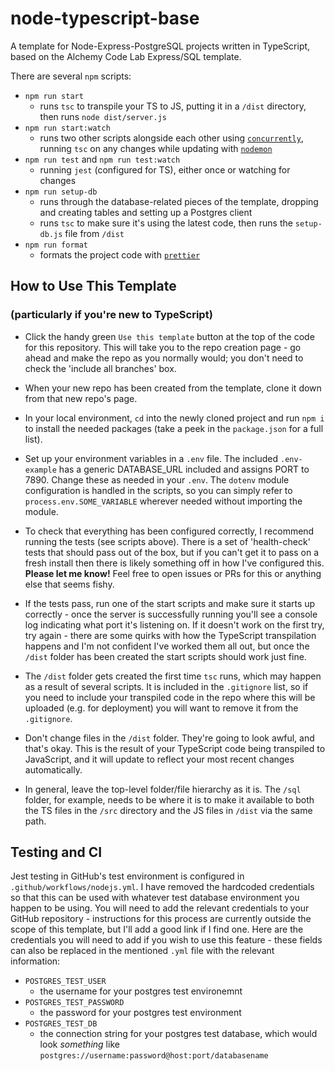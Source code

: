 # node-typescript-base

A template for Node-Express-PostgreSQL projects written in TypeScript, based on the Alchemy Code Lab Express/SQL template.

There are several `npm` scripts:

- `npm run start`
  - runs `tsc` to transpile your TS to JS, putting it in a `/dist` directory, then runs `node dist/server.js`
- `npm run start:watch`
  - runs two other scripts alongside each other using [`concurrently`](https://www.npmjs.com/package/concurrently), running `tsc` on any changes while updating with [`nodemon`](https://www.npmjs.com/package/nodemon)
- `npm run test` and `npm run test:watch`
  - running `jest` (configured for TS), either once or watching for changes
- `npm run setup-db`
  - runs through the database-related pieces of the template, dropping and creating tables and setting up a Postgres client
  - runs `tsc` to make sure it's using the latest code, then runs the `setup-db.js` file from `/dist`
- `npm run format`
  - formats the project code with [`prettier`](https://prettier.io/)

## How to Use This Template

### (particularly if you're new to TypeScript)

- Click the handy green `Use this template` button at the top of the code for this repository. This will take you to the repo creation page - go ahead and make the repo as you normally would; you don't need to check the 'include all branches' box.

- When your new repo has been created from the template, clone it down from that new repo's page.

- In your local environment, `cd` into the newly cloned project and run `npm i` to install the needed packages (take a peek in the `package.json` for a full list).

- Set up your environment variables in a `.env` file. The included `.env-example` has a generic DATABASE_URL included and assigns PORT to 7890. Change these as needed in your `.env`. The `dotenv` module configuration is handled in the scripts, so you can simply refer to `process.env.SOME_VARIABLE` wherever needed without importing the module.

- To check that everything has been configured correctly, I recommend running the tests (see scripts above). There is a set of 'health-check' tests that should pass out of the box, but if you can't get it to pass on a fresh install then there is likely something off in how I've configured this. **Please let me know!** Feel free to open issues or PRs for this or anything else that seems fishy.

- If the tests pass, run one of the start scripts and make sure it starts up correctly - once the server is successfully running you'll see a console log indicating what port it's listening on. If it doesn't work on the first try, try again - there are some quirks with how the TypeScript transpilation happens and I'm not confident I've worked them all out, but once the `/dist` folder has been created the start scripts should work just fine.

- The `/dist` folder gets created the first time `tsc` runs, which may happen as a result of several scripts. It is included in the `.gitignore` list, so if you need to include your transpiled code in the repo where this will be uploaded (e.g. for deployment) you will want to remove it from the `.gitignore`.

- Don't change files in the `/dist` folder. They're going to look awful, and that's okay. This is the result of your TypeScript code being transpiled to JavaScript, and it will update to reflect your most recent changes automatically.

- In general, leave the top-level folder/file hierarchy as it is. The `/sql` folder, for example, needs to be where it is to make it available to both the TS files in the `/src` directory and the JS files in `/dist` via the same path.

## Testing and CI

Jest testing in GitHub's test environment is configured in `.github/workflows/nodejs.yml`. I have removed the hardcoded credentials so that this can be used with whatever test database environment you happen to be using. You will need to add the relevant credentials to your GitHub repository - instructions for this process are currently outside the scope of this template, but I'll add a good link if I find one. Here are the credentials you will need to add if you wish to use this feature - these fields can also be replaced in the mentioned `.yml` file with the relevant information:

- `POSTGRES_TEST_USER`
  - the username for your postgres test environemnt
- `POSTGRES_TEST_PASSWORD`
  - the password for your postgres test environment
- `POSTGRES_TEST_DB`
  - the connection string for your postgres test database, which would look _something_ like `postgres://username:password@host:port/databasename`
